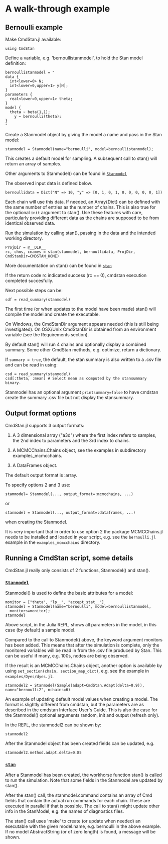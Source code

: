 # A walk-through example


## Bernoulli example

Make CmdStan.jl available:
```
using CmdStan
```

Define a variable, e.g. 'bernoullistanmodel', to hold the Stan model definition:
```
bernoullistanmodel = "
data { 
  int<lower=0> N; 
  int<lower=0,upper=1> y[N];
} 
parameters {
  real<lower=0,upper=1> theta;
} 
model {
  theta ~ beta(1,1);
    y ~ bernoulli(theta);
}
"
```
Create a Stanmodel object by giving the model a name and pass in the Stan model:
```
stanmodel = Stanmodel(name="bernoulli", model=bernoullistanmodel);
```

This creates a default model for sampling. A subsequent call to stan() will return an array of samples.

Other arguments to Stanmodel() can be found in [`Stanmodel`](@ref)

The observed input data is defined below.
```
bernoullidata = Dict("N" => 10, "y" => [0, 1, 0, 1, 0, 0, 0, 0, 0, 1])
```

Each chain will use this data. If needed, an Array{Dict} can be defined with the same number of entries as the number of chains. This is also true for the optional `init` argument to stan(). Use these features with care, particularly providing different data as the chains are supposed to be from identical observed data.

Run the simulation by calling stan(), passing in the data and the intended working directory. 
```
ProjDir = @__DIR__
rc, chns, cnames = stan(stanmodel, bernoullidata, ProjDir, CmdStanDir=CMDSTAN_HOME)
```

More documentation on stan() can be found in [`stan`](@ref)

If the return code rc indicated success (rc == 0), cmdstan execution completed succesfully.

Next possible steps can be:
```
sdf = read_summary(stanmodel)
```

The first time (or when updates to the model have been made) stan() will compile the model and create the executable. 

On Windows, the CmdStanDir argument appears needed (this is still being investigated). On OSX/Unix CmdStanDir is obtained from an environment variable (see the Requirements section).

By default stan() will run 4 chains and optionally display a combined summary. Some other CmdStan methods, e.g. optimize, return a dictionary.

If `summary = true`, the default, the stan summary is also written to a .csv file and can be read in using:
```
csd = read_summary(stanmodel)
csd[:theta, :mean] # Select mean as computed by the stansummary binary.
```

Stanmodel has an optional argument `printsummary=false` to have cmdstan create the summary .csv file but not display the stansummary.


## Output format options

CmdStan.jl supports 3 output formats: 

1. A 3 dimensional array ("a3d") where the first index refers to samples, the 2nd index to parameters and the 3rd index to chains.

2. A MCMCChains.Chains object, see the examples in subdirectory examples_mcmcchains.

3. A DataFrames object. 

The default output format is :array. 

To specify options 2 and 3 use:
```
stammodel= Stanmodel(..., output_format=:mcmcchains, ...)
```

or

```
stanmodel = Stanmodel(..., output_format=:dataframes, ...)
```

when creating the Stanmodel.

It is very important that in order to use option 2 the package MCMCChains.jl needs to be installed and loaded in your script, e.g. see the `bernoulli.jl` example in the ```examples_mcmcchains``` directory.


## Running a CmdStan script, some details

CmdStan.jl really only consists of 2 functions, Stanmodel() and stan().

### [`Stanmodel`](@ref)

Stanmodel() is used to define the basic attributes for a model:
```
monitor = ["theta", "lp__", "accept_stat__"]
stanmodel = Stanmodel(name="bernoulli", model=bernoullistanmodel,
  monitors=monitor);
stanmodel
```

Above script, in the Julia REPL, shows all parameters in the model, in this case (by default) a sample model.

Compared to the call to Stanmodel() above, the keyword argument monitors has been added. This means that after the simulation is complete, only the monitored variables will be read in from the .csv file produced by Stan. This can be useful if many, e.g. 100s, nodes are being observed.

If the result is an MCMCChains.Chains object, another option is available by using ```set_section(chain, section_map_dict)```, e.g. see the example in ```examples/Dyes/dyes.jl```.

```
stanmodel2 = Stanmodel(Sample(adapt=CmdStan.Adapt(delta=0.9)), name="bernoulli2", nchains=6)
```

An example of updating default model values when creating a model. The format is slightly different from cmdstan, but the parameters are as described in the cmdstan Interface User's Guide. This is also the case for the Stanmodel() optional arguments random, init and output (refresh only).

In the REPL, the stanmodel2 can be shown by:
```
stanmodel2
```
After the Stanmodel object has been created fields can be updated, e.g.
```
stanmodel2.method.adapt.delta=0.85
```

### [`stan`](@ref)
 
After a Stanmodel has been created, the workhorse function stan() is called to run the simulation. Note that some fields in the Stanmodel are updated by stan().

After the stan() call, the stanmodel.command contains an array of Cmd fields that contain the actual run commands for each chain. These are executed in parallel if that is possible. The call to stan() might update other info in the StanModel, e.g. the names of diagnostics files.

The stan() call uses 'make' to create (or update when needed) an executable with the given model.name, e.g. bernoulli in the above example. If no model AbstractString (or of zero length) is found, a message will be shown.
